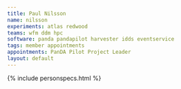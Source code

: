 ```yaml
---
title: Paul Nilsson
name: nilsson
experiments: atlas redwood
teams: wfm ddm hpc 
software: panda pandapilot harvester idds eventservice
tags: member appointments
appointments: PanDA Pilot Project Leader
layout: default
---
```


{% include personspecs.html %}
